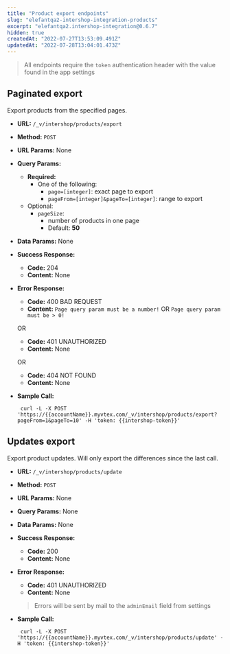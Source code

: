 ```yaml
---
title: "Product export endpoints"
slug: "elefantqa2-intershop-integration-products"
excerpt: "elefantqa2.intershop-integration@0.6.7"
hidden: true
createdAt: "2022-07-27T13:53:09.491Z"
updatedAt: "2022-07-28T13:04:01.473Z"
---
```

> All endpoints require the `token` authentication header with the value found in the app settings

## Paginated export
Export products from the specified pages.

* **URL:** `/_v/intershop/products/export`

* **Method:** `POST`

* **URL Params:** None

* **Query Params:**
  * **Required:**
     * One of the following:
       * `page=[integer]`: exact page to export
       * `pageFrom=[integer]&pageTo=[integer]`: range to export
  * Optional:
    * `pageSize`:
      * number of products in one page
      * Default: **50**

* **Data Params:** None

* **Success Response:**

  * **Code:** 204
  * **Content:** None

* **Error Response:**
  * **Code:** 400 BAD REQUEST
  * **Content:** `Page query param must be a number!` OR  `Page query param must be > 0!`

  OR

  * **Code:** 401 UNAUTHORIZED
  * **Content:** None

  OR

  * **Code:** 404 NOT FOUND
  * **Content:** None
  

* **Sample Call:**
  ```shell
   curl -L -X POST 'https://{{accountName}}.myvtex.com/_v/intershop/products/export?pageFrom=1&pageTo=10' -H 'token: {{intershop-token}}'
  ```


## Updates export
Export product updates. Will only export the differences since the last call.

* **URL:** `/_v/intershop/products/update`

* **Method:** `POST`
* **URL Params:** None
* **Query Params:** None
* **Data Params:** None

* **Success Response:**

  * **Code:** 200
  * **Content:** None

* **Error Response:**
  * **Code:** 401 UNAUTHORIZED
  * **Content:** None

  > Errors will be sent by mail to the `adminEmail` field from settings
* **Sample Call:**
  ```shell
   curl -L -X POST 'https://{{accountName}}.myvtex.com/_v/intershop/products/update' -H 'token: {{intershop-token}}'
  ```